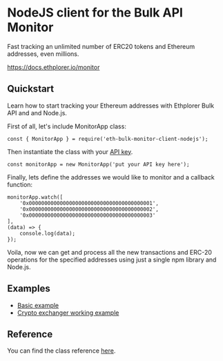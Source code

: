 # NodeJS client for the Bulk API Monitor
Fast tracking an unlimited number of ERC20 tokens and Ethereum addresses, even millions.

https://docs.ethplorer.io/monitor

## Quickstart

Learn how to start tracking your Ethereum addresses with Ethplorer Bulk API and and Node.js.

First of all, let's include MonitorApp class:
```
const { MonitorApp } = require('eth-bulk-monitor-client-nodejs');
```

Then instantiate the class with your [API key](https://ethplorer.zendesk.com/hc/en-us/articles/900000976026-How-to-get-access-to-the-Bulk-API-Monitor-).
```
const monitorApp = new MonitorApp('put your API key here');
```

Finally, lets define the addresses we would like to monitor and a callback function:
```
monitorApp.watch([
    '0x0000000000000000000000000000000000000001',
    '0x0000000000000000000000000000000000000002',
    '0x0000000000000000000000000000000000000003'
],
(data) => {
    console.log(data);
});
```

Voila, now we can get and process all the new transactions and ERC-20 operations for the specified addresses using just a single npm library and Node.js.

## Examples

- [Basic example](examples/basicExample.js)
- [Crypto exchanger working example](https://github.com/amilabs/crypto-exchanger/tree/main/example)

## Reference

You can find the class reference [here](reference.md).

